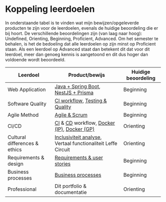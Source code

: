 # Koppeling leerdoelen

In onderstaande tabel is te vinden wat mijn bewijzen/opgeleverde producten te zijn voor de leerdoelen, evenals de huidige beoordeling die er bij hoort. De verschillende beoordelingen zijn (van laag naar hoog): Undefined, Orienting, Beginning, Proficient, Advanced. Om het semester te behalen, is het de bedoeling dat alle leerdoelen op zijn minst op Proficient staan. Als een leerdoel op Advanced staat dan betekent dit dat voor dit leerdoel, meer dan genoeg kennis is aangetoond en dit dus hoger dan voldoende wordt beoordeeld.

| Leerdoel                      | Product/bewijs                                                                                                           | Huidige beoordeling |
| ----------------------------- | ------------------------------------------------------------------------------------------------------------------------ | ------------------- |
| Web Application               | [Java + Spring Boot](ip/java-+-spring-boot.md), [NestJS + Prisma](gp/nestjs-+-prisma.md)                                 | Beginning           |
| Software Quality              | [CI workflow](ip/ci-workflow.md), [Testing & Quality](ip/testing-and-quality.md)                                         | Beginning           |
| Agile Method                  | [Agile & Scrum](gp/agile-and-scrum.md)                                                                                   | Beginning           |
| CI/CD                         | [CI](ip/ci-workflow.md) & [CD](ip/cd-workflow.md) workflow, [Docker (IP)](ip/docker.md), [Docker (GP)](broken-reference) | Orienting           |
| Cultural differences & ethics | [Inclusiviteit analyse](broken-reference), Vertaal functionaliteit Leffe Circuit                                         | Orienting           |
| Requirements & design         | [Requirements & user stories](gp/requirements-and-user-stories.md)                                                       | Beginning           |
| Business processes            | [Business processes](gp/business-processen.md)                                                                           | Beginning           |
| Professional                  | Dit portfolio & documentatie                                                                                             | Orienting           |
